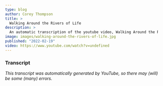 ```yaml
---
type: blog
author: Corey Thompson
title: >
  Walking Around the Rivers of Life
description: >
  An automatic transcription of the youtube video, Walking Around the Rivers of Life, generated from youtube captions.
image: images/walking-around-the-rivers-of-life.jpg
published: "2022-02-19"
video: https://www.youtube.com/watch?v=undefined
---
```




### Transcript

*This transcript was automatically generated by YouTube, so there may (will) be some (many) errors.*


